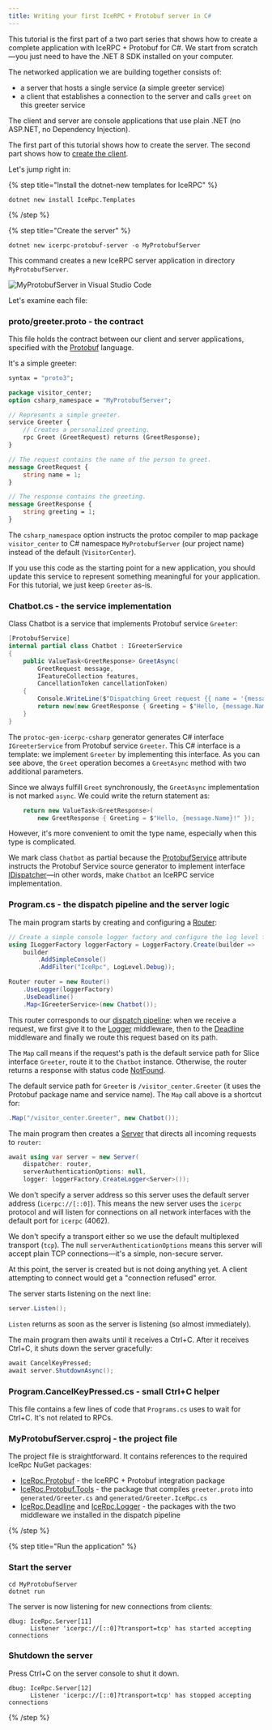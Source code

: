 ```yaml
---
title: Writing your first IceRPC + Protobuf server in C#
---
```


This tutorial is the first part of a two part series that shows how to create a
complete application with IceRPC + Protobuf for C#. We start from scratch—you just need to
have the .NET 8 SDK installed on your computer.

The networked application we are building together consists of:

- a server that hosts a single service (a simple greeter service)
- a client that establishes a connection to the server and calls `greet` on this
  greeter service

The client and server are console applications that use plain .NET (no ASP.NET,
no Dependency Injection).

The first part of this tutorial shows how to create the server. The second part
shows how to [create the client].

Let's jump right in:

{% step title="Install the dotnet-new templates for IceRPC" %}

```shell
dotnet new install IceRpc.Templates
```

{% /step %}

{% step title="Create the server" %}

```shell
dotnet new icerpc-protobuf-server -o MyProtobufServer
```

This command creates a new IceRPC server application in directory `MyProtobufServer`.

![MyProtobufServer in Visual Studio Code](/images/MyProtobufServer.png)

Let's examine each file:

### proto/greeter.proto - the contract

This file holds the contract between our client and server applications,
specified with the [Protobuf] language.

It's a simple greeter:

```protobuf
syntax = "proto3";

package visitor_center;
option csharp_namespace = "MyProtobufServer";

// Represents a simple greeter.
service Greeter {
    // Creates a personalized greeting.
    rpc Greet (GreetRequest) returns (GreetResponse);
}

// The request contains the name of the person to greet.
message GreetRequest {
    string name = 1;
}

// The response contains the greeting.
message GreetResponse {
    string greeting = 1;
}
```

The `csharp_namespace` option instructs the protoc compiler to map package
`visitor_center` to C# namespace `MyProtobufServer` (our project name) instead
of the default (`VisitorCenter`).

If you use this code as the starting point for a new application, you should
update this service to represent something meaningful for your application.
For this tutorial, we just keep `Greeter` as-is.

### Chatbot.cs - the service implementation

Class Chatbot is a service that implements Protobuf service `Greeter`:

```csharp
[ProtobufService]
internal partial class Chatbot : IGreeterService
{
    public ValueTask<GreetResponse> GreetAsync(
        GreetRequest message,
        IFeatureCollection features,
        CancellationToken cancellationToken)
    {
        Console.WriteLine($"Dispatching Greet request {{ name = '{message.Name}' }}");
        return new(new GreetResponse { Greeting = $"Hello, {message.Name}!" });
    }
}
```

The `protoc-gen-icerpc-csharp` generator generates C# interface `IGreeterService`
from Protobuf service `Greeter`. This C# interface is a template: we implement
`Greeter` by implementing this interface. As you can see above, the `Greet` operation
becomes a `GreetAsync` method with two additional parameters.

Since we always fulfill `Greet` synchronously, the `GreetAsync` implementation
is not marked `async`. We could write the return statement as:

```csharp
    return new ValueTask<GreetResponse>(
        new GreetResponse { Greeting = $"Hello, {message.Name}!" });
```

However, it's more convenient to omit the type name, especially when this type is complicated.

We mark class `Chatbot` as partial because the [ProtobufService] attribute instructs the Protobuf Service source
generator to implement interface [IDispatcher]—in other words, make `Chatbot` an IceRPC service implementation.

### Program.cs - the dispatch pipeline and the server logic

The main program starts by creating and configuring a [Router]:

```csharp
// Create a simple console logger factory and configure the log level for category IceRpc.
using ILoggerFactory loggerFactory = LoggerFactory.Create(builder =>
    builder
        .AddSimpleConsole()
        .AddFilter("IceRpc", LogLevel.Debug));

Router router = new Router()
    .UseLogger(loggerFactory)
    .UseDeadline()
    .Map<IGreeterService>(new Chatbot());
```

This router corresponds to our [dispatch pipeline][dispatch-pipeline]: when we
receive a request, we first give it to the [Logger] middleware, then to the
[Deadline] middleware and finally we route this request based on its path.

The `Map` call means if the request's path is the default service path for Slice
interface `Greeter`, route it to the `Chatbot` instance. Otherwise, the router
returns a response with status code [NotFound].

The default service path for `Greeter` is `/visitor_center.Greeter` (it uses the Protobuf
package name and service name). The `Map` call above is a shortcut for:

```csharp
.Map("/visitor_center.Greeter", new Chatbot());
```

The main program then creates a [Server] that directs all incoming requests to
`router`:

```csharp
await using var server = new Server(
    dispatcher: router,
    serverAuthenticationOptions: null,
    logger: loggerFactory.CreateLogger<Server>());
```

We don't specify a server address so this server uses the default server address
(`icerpc://[::0]`). This means the new server uses the `icerpc` protocol and
will listen for connections on all network interfaces with the default port for
`icerpc` (4062).

We don't specify a transport either so we use the default multiplexed transport
(`tcp`). The null `serverAuthenticationOptions` means this server will accept
plain TCP connections—it's a simple, non-secure server.

At this point, the server is created but is not doing anything yet. A client
attempting to connect would get a "connection refused" error.

The server starts listening on the next line:

```csharp
server.Listen();
```

`Listen` returns as soon as the server is listening (so almost immediately).

The main program then awaits until it receives a Ctrl+C. After it receives
Ctrl+C, it shuts down the server gracefully:

```csharp
await CancelKeyPressed;
await server.ShutdownAsync();
```

### Program.CancelKeyPressed.cs - small Ctrl+C helper

This file contains a few lines of code that `Programs.cs` uses to wait for
Ctrl+C. It's not related to RPCs.

### MyProtobufServer.csproj - the project file

The project file is straightforward. It contains references to the required IceRpc
NuGet packages:

- [IceRpc.Protobuf] - the IceRPC + Protobuf integration package
- [IceRpc.Protobuf.Tools] - the package that compiles `greeter.proto` into
  `generated/Greeter.cs` and `generated/Greeter.IceRpc.cs`
- [IceRpc.Deadline] and [IceRpc.Logger] - the packages with the two middleware
  we installed in the dispatch pipeline

{% /step %}

{% step title="Run the application" %}

### Start the server

```shell
cd MyProtobufServer
dotnet run
```

The server is now listening for new connections from clients:

```
dbug: IceRpc.Server[11]
      Listener 'icerpc://[::0]?transport=tcp' has started accepting connections
```

### Shutdown the server

Press Ctrl+C on the server console to shut it down.

```
dbug: IceRpc.Server[12]
      Listener 'icerpc://[::0]?transport=tcp' has stopped accepting connections
```

{% /step %}

[create the client]: client-tutorial
[Deadline]: csharp:IceRpc.Deadline
[dispatch-pipeline]: /icerpc/dispatch/dispatch-pipeline
[IDispatcher]: csharp:IceRpc.IDispatcher
[IceRpc.Deadline]: https://www.nuget.org/packages/IceRpc.Deadline
[IceRpc.Logger]: https://www.nuget.org/packages/IceRpc.Logger
[IceRpc.Protobuf.Tools]: https://www.nuget.org/packages/IceRpc.Protobuf.Tools
[IceRpc.Protobuf]: https://www.nuget.org/packages/IceRpc.Protobuf
[Logger]: csharp:IceRpc.Logger
[NotFound]: csharp:IceRpc.StatusCode#NotFound
[Router]: csharp:IceRpc.Router
[Server]: csharp:IceRpc.Server
[Protobuf]: https://protobuf.dev/
[ProtobufService]: csharp:IceRpc.Protobuf.ProtobufServiceAttribute
